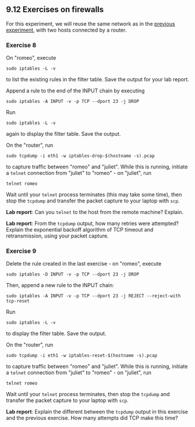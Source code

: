 ## 9.12 Exercises on firewalls

For this experiment, we will reuse the same network as in the [previous experiment](el7353-lab9-909.md), with two hosts connected by a router.

### Exercise 8

On "romeo", execute 

```
sudo iptables -L -v
```

to list the existing rules in the filter table. Save the output for your lab report.

Append a rule to the end of the INPUT chain by executing

```
sudo iptables -A INPUT -v -p TCP --dport 23 -j DROP
```

Run

```
sudo iptables -L -v
```


again to display the filter table. Save the output.

On the "router", run

```
sudo tcpdump -i eth1 -w iptables-drop-$(hostname -s).pcap
```

to capture traffic between "romeo" and "juliet". While this is running, initiate a `telnet` connection from "juliet" to "romeo" - on "juliet", run

```
telnet romeo
```

Wait until your `telnet` process terminates (this may take some time), then stop the `tcpdump` and transfer the packet capture to your laptop with `scp`.


**Lab report**: Can you `telnet` to the host from the remote machine? Explain.

**Lab report**: From the `tcpdump` output, how many retries were attempted? Explain the exponential backoff algorithm of TCP timeout and retransmission, using your packet capture.


### Exercise 9

Delete the rule created in the last exercise - on "romeo", execute 

```
sudo iptables -D INPUT -v -p TCP --dport 23 -j DROP
```

Then, append a new rule to the INPUT chain: 

```
sudo iptables -A INPUT -v -p TCP --dport 23 -j REJECT --reject-with tcp-reset
```

Run

```
sudo iptables -L -v
```


to display the filter table. Save the output.

On the "router", run

```
sudo tcpdump -i eth1 -w iptables-reset-$(hostname -s).pcap
```

to capture traffic between "romeo" and "juliet". While this is running, initiate a `telnet` connection from "juliet" to "romeo" - on "juliet", run

```
telnet romeo
```

Wait until your `telnet` process terminates, then stop the `tcpdump` and transfer the packet capture to your laptop with `scp`.


**Lab report**: Explain the different between the `tcpdump` output in this exercise and the previous exercise. How many attempts did TCP make this time?
